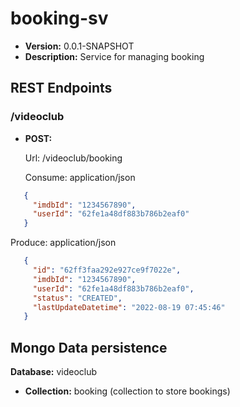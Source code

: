 # booking-sv

* **Version:** 0.0.1-SNAPSHOT
* **Description:** Service for managing booking

## REST Endpoints

### /videoclub

* **POST:**

  Url: /videoclub/booking
    
  Consume: application/json
    
```json
   {
     "imdbId": "1234567890",
     "userId": "62fe1a48df883b786b2eaf0"
   }
```

  Produce: application/json

```json
   {
     "id": "62ff3faa292e927ce9f7022e",
     "imdbId": "1234567890",
     "userId": "62fe1a48df883b786b2eaf0",
     "status": "CREATED",
     "lastUpdateDatetime": "2022-08-19 07:45:46"
   }
```

## Mongo Data persistence

**Database:** videoclub

* **Collection:** booking (collection to store bookings)

